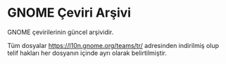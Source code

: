 # GNOME Çeviri Arşivi

GNOME çevirilerinin güncel arşividir.

Tüm dosyalar https://l10n.gnome.org/teams/tr/ adresinden indirilmiş olup telif hakları her dosyanın içinde ayrı olarak belirtilmiştir.
